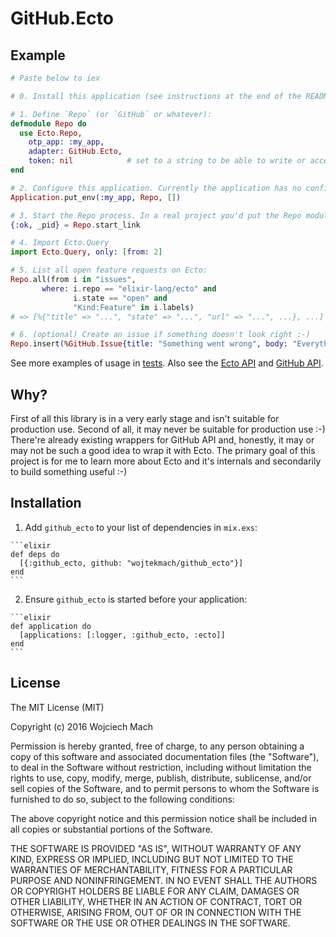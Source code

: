 # GitHub.Ecto

## Example

```elixir
# Paste below to iex

# 0. Install this application (see instructions at the end of the README)

# 1. Define `Repo` (or `GitHub` or whatever):
defmodule Repo do
  use Ecto.Repo,
    otp_app: :my_app,
    adapter: GitHub.Ecto,
    token: nil            # set to a string to be able to write or access private repos. Be careful!
end

# 2. Configure this application. Currently the application has no configuration, however this step is still required. In a real project you'd configure it in config/*.exs as every other adapter.
Application.put_env(:my_app, Repo, [])

# 3. Start the Repo process. In a real project you'd put the Repo module in your project's supervision tree:
{:ok, _pid} = Repo.start_link

# 4. Import Ecto.Query
import Ecto.Query, only: [from: 2]

# 5. List all open feature requests on Ecto:
Repo.all(from i in "issues",
       where: i.repo == "elixir-lang/ecto" and
              i.state == "open" and
              "Kind:Feature" in i.labels)
# => [%{"title" => "...", "state" => "...", "url" => "...", ...}, ...]

# 6. (optional) Create an issue if something doesn't look right :-)
Repo.insert(%GitHub.Issue{title: "Something went wrong", body: "Everything's broken", repo: "wojtekmach/github_ecto"})
```

See more examples of usage in [tests](test/github_ecto_test.exs). Also see the [Ecto API](http://hexdocs.pm/ecto/Ecto.html) and [GitHub API](https://developer.github.com/v3).

## Why?

First of all this library is in a very early stage and isn't suitable for production use.
Second of all, it may never be suitable for production use :-)
There're already existing wrappers for GitHub API and, honestly, it may or may not be such a good
idea to wrap it with Ecto. The primary goal of this project is for me to learn more about Ecto and it's internals and secondarily to build something useful :-)

## Installation

  1. Add `github_ecto` to your list of dependencies in `mix.exs`:

    ```elixir
    def deps do
      [{:github_ecto, github: "wojtekmach/github_ecto"}]
    end
    ```

  2. Ensure `github_ecto` is started before your application:

    ```elixir
    def application do
      [applications: [:logger, :github_ecto, :ecto]]
    end
    ```

## License

The MIT License (MIT)

Copyright (c) 2016 Wojciech Mach

Permission is hereby granted, free of charge, to any person obtaining a copy of this software and associated documentation files (the "Software"), to deal in the Software without restriction, including without limitation the rights to use, copy, modify, merge, publish, distribute, sublicense, and/or sell copies of the Software, and to permit persons to whom the Software is furnished to do so, subject to the following conditions:

The above copyright notice and this permission notice shall be included in all copies or substantial portions of the Software.

THE SOFTWARE IS PROVIDED "AS IS", WITHOUT WARRANTY OF ANY KIND, EXPRESS OR IMPLIED, INCLUDING BUT NOT LIMITED TO THE WARRANTIES OF MERCHANTABILITY, FITNESS FOR A PARTICULAR PURPOSE AND NONINFRINGEMENT. IN NO EVENT SHALL THE AUTHORS OR COPYRIGHT HOLDERS BE LIABLE FOR ANY CLAIM, DAMAGES OR OTHER LIABILITY, WHETHER IN AN ACTION OF CONTRACT, TORT OR OTHERWISE, ARISING FROM, OUT OF OR IN CONNECTION WITH THE SOFTWARE OR THE USE OR OTHER DEALINGS IN THE SOFTWARE.
